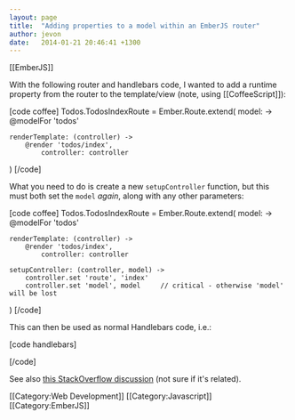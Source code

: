 ```yaml
---
layout: page
title:  "Adding properties to a model within an EmberJS router"
author: jevon
date:   2014-01-21 20:46:41 +1300
---
```


[[EmberJS]]

With the following router and handlebars code, I wanted to add a runtime property from the router to the template/view (note, using [[CoffeeScript]]):

[code coffee]
Todos.TodosIndexRoute = Ember.Route.extend(
	model: ->
		@modelFor 'todos'

	renderTemplate: (controller) ->
		@render 'todos/index',
			controller: controller
)
[/code]

What you need to do is create a new `setupController` function, but this must both set the `model` _again_, along with any other parameters:

[code coffee]
Todos.TodosIndexRoute = Ember.Route.extend(
	model: ->
		@modelFor 'todos'

	renderTemplate: (controller) ->
		@render 'todos/index',
			controller: controller

	setupController: (controller, model) ->
		controller.set 'route', 'index'
		controller.set 'model', model     // critical - otherwise 'model' will be lost
)
[/code]

This can then be used as normal Handlebars code, i.e.:

[code handlebars]
<script type="text/x-handlebars" data-template-name="todos/index">
  {{route}}
  <ul id="todo-list">
    {{#each itemController="todo"}}
      // ...
    {{/each}}
  </ul>
</script>
[/code]

See also <a href="http://stackoverflow.com/questions/14905264/unable-to-render-template-with-data-set-in-setupcontroller/21274223#21274223">this StackOverflow discussion</a> (not sure if it's related).

[[Category:Web Development]]
[[Category:Javascript]]
[[Category:EmberJS]]